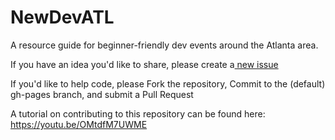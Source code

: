 # NewDevATL
A resource guide for beginner-friendly dev events around the Atlanta area.

If you have an idea you'd like to share, please create a<a href="https://guides.github.com/features/issues/"> new issue </a>

If you'd like to help code, please Fork the repository, Commit to the (default) gh-pages branch, and submit a Pull Request

A tutorial on contributing to this repository can be found here: https://youtu.be/OMtdfM7UWME

